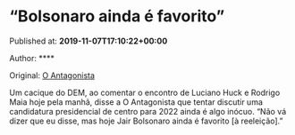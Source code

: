 
# “Bolsonaro ainda é favorito”

Published at: **2019-11-07T17:10:22+00:00**

Author: ****

Original: [O Antagonista](https://www.oantagonista.com/brasil/bolsonaro-ainda-e-favorito/)

Um cacique do DEM, ao comentar o encontro de Luciano Huck e Rodrigo Maia hoje pela manhã, disse a O Antagonista que tentar discutir uma candidatura presidencial de centro para 2022 ainda é algo inócuo.
“Não vá dizer que eu disse, mas hoje Jair Bolsonaro ainda é favorito [à reeleição].”
